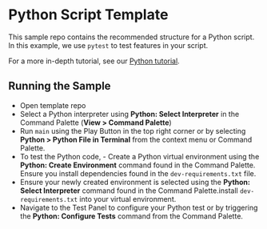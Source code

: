 # Python Script Template

This sample repo contains the recommended structure for a Python script. In this example, we use `pytest` to test features in your script. 

For a more in-depth tutorial, see our [Python tutorial](https://code.visualstudio.com/docs/python/python-tutorial).

## Running the Sample

- Open template repo
- Select a Python interpreter using **Python: Select Interpreter** in the Command Palette (**View > Command Palette**)
- Run `main` using the Play Button in the top right corner or by selecting **Python > Python File in Terminal** from the context menu or Command Palette.
- To test the Python code, - Create a Python virtual environment using the **Python: Create Environment** command found in the Command Palette. Ensure you install dependencies found in the `dev-requirements.txt` file.
- Ensure your newly created environment is selected using the **Python: Select Interpreter** command found in the Command Palette.install `dev-requirements.txt` into your virtual environment. 
- Navigate to the Test Panel to configure your Python test or by triggering the **Python: Configure Tests** command from the Command Palette.

